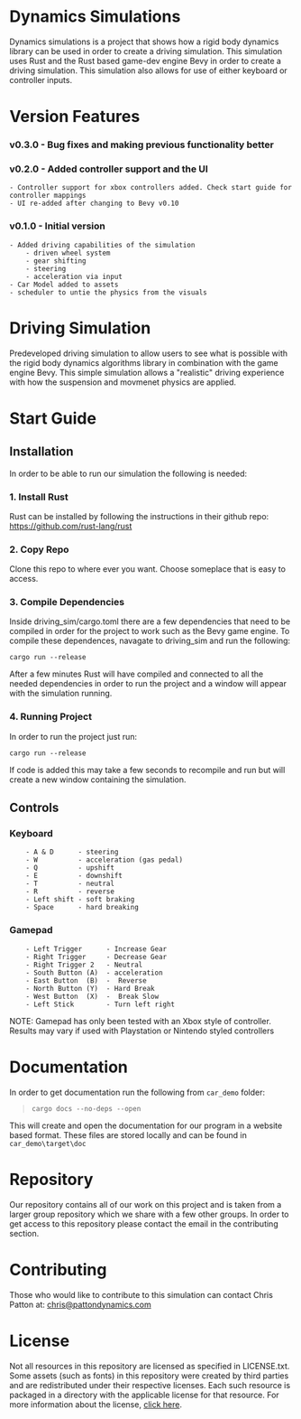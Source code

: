 # Dynamics Simulations

Dynamics simulations is a project that shows how a rigid body dynamics library can be used in order to create a driving simulation. This simulation uses Rust and the Rust based
game-dev engine Bevy in order to create a driving simulation. This simulation also allows for use of either keyboard or controller inputs.

# Version Features

### v0.3.0 - Bug fixes and making previous functionality better             

   
      


### v0.2.0 - Added controller support and the UI
    - Controller support for xbox controllers added. Check start guide for controller mappings
    - UI re-added after changing to Bevy v0.10


### v0.1.0 - Initial version
    - Added driving capabilities of the simulation
        - driven wheel system
        - gear shifting
        - steering
        - acceleration via input
    - Car Model added to assets
    - scheduler to untie the physics from the visuals

# Driving Simulation

Predeveloped driving simulation to allow users to see what is possible with the rigid  body dynamics algorithms library in combination with the game engine Bevy. This simple simulation
allows a "realistic" driving experience with how the suspension and movmenet physics are applied. 
# Start Guide

## Installation

In order to be able to run our simulation the following is needed:

### 1. Install Rust
Rust can be installed by following the instructions in their github repo: https://github.com/rust-lang/rust

### 2. Copy Repo
Clone this repo to where ever you want. Choose someplace that is easy to access.

### 3. Compile Dependencies
Inside driving_sim/cargo.toml there are a few dependencies that need to be compiled in order for the project to work such as the Bevy game engine. 
To compile these dependences, navagate to driving_sim and run the following:
```
cargo run --release
```
After a few minutes Rust will have compiled and connected to all the needed dependencies in order to run the project and a window will appear with the simulation running.

### 4. Running Project
In order to run the project just run: 
```
cargo run --release
```
If code is added this may take a few seconds to recompile and run but will create a new window containing the simulation.

## Controls
        
### Keyboard
        - A & D      - steering
        - W          - acceleration (gas pedal)
        - Q          - upshift
        - E          - downshift
        - T          - neutral
        - R          - reverse
        - Left shift - soft braking
        - Space      - hard breaking
### Gamepad

        - Left Trigger      - Increase Gear
        - Right Trigger     - Decrease Gear
        - Right Trigger 2   - Neutral
        - South Button (A)  - acceleration
        - East Button  (B)  -  Reverse
        - North Button (Y)  - Hard Break
        - West Button  (X)  -  Break Slow
        - Left Stick        - Turn left right

NOTE: Gamepad has only been tested with an Xbox style of controller. Results may vary if used with Playstation or Nintendo styled controllers

# Documentation

In order to get documentation run the following from `car_demo` folder:

>```cargo docs --no-deps --open```


This will create and open the documentation for our program in a website based format. These files are stored locally and can be found in `car_demo\target\doc`

# Repository

Our repository contains all of our work on this project and is taken from a larger group repository which we share with a few other groups. In order to get access to this repository please contact the email in the contributing section.


# Contributing

Those who would like to contribute to this simulation can contact Chris Patton at: chris@pattondynamics.com


# License

Not all resources in this repository are licensed as specified in LICENSE.txt. Some assets (such as fonts) in this repository were created by third parties and are redistributed under their respective licenses. Each such resource is packaged in a directory with the applicable license for that resource. For more information about the license, [click here](https://github.com/crispyDyne/simulation_games/blob/main/LICENSE).
